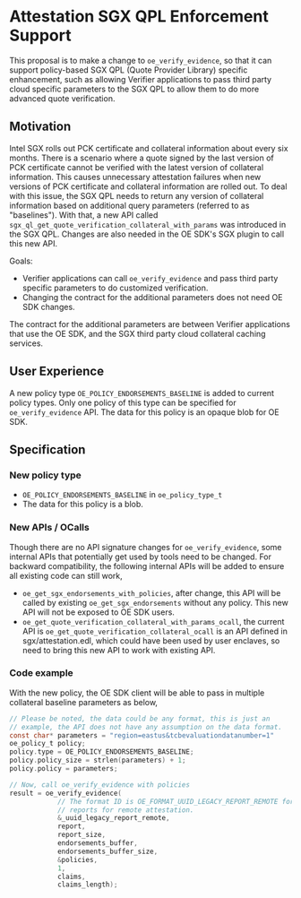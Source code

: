 Attestation SGX QPL Enforcement Support
====

This proposal is to make a change to `oe_verify_evidence`, so that it can support policy-based SGX QPL (Quote Provider Library) specific enhancement, such as allowing Verifier applications to pass third party cloud specific parameters to the SGX QPL to allow them to do more advanced quote verification.

Motivation
----

Intel SGX rolls out PCK certificate and collateral information about every six months.
There is a scenario where a quote signed by the last version of PCK certificate cannot be verified with the latest version of collateral information.
This causes unnecessary attestation failures when new versions of PCK certificate and collateral information are rolled out.
To deal with this issue, the SGX QPL needs to return any version of collateral information based on additional query parameters (referred to as "baselines").
With that, a new API called `sgx_ql_get_quote_verification_collateral_with_params` was introduced in the SGX QPL.
Changes are also needed in the OE SDK's SGX plugin to call this new API.

Goals:
 - Verifier applications can call `oe_verify_evidence` and pass third party specific parameters to do customized verification.
 - Changing the contract for the additional parameters does not need OE SDK changes.

The contract for the additional parameters are between Verifier applications that use the OE SDK, and the SGX third party cloud collateral caching services.

User Experience
----

A new policy type `OE_POLICY_ENDORSEMENTS_BASELINE` is added to current policy types.
Only one policy of this type can be specified for `oe_verify_evidence` API.
The data for this policy is an opaque blob for OE SDK.

Specification
----

### New policy type

- `OE_POLICY_ENDORSEMENTS_BASELINE` in `oe_policy_type_t`
- The data for this policy is a blob.

### New APIs / OCalls

Though there are no API signature changes for `oe_verify_evidence`, some internal APIs that potentially get used by tools need to be changed.
For backward compatibility, the following internal APIs will be added to ensure all existing code can still work,
- `oe_get_sgx_endorsements_with_policies`, after change, this API will be called by existing `oe_get_sgx_endorsements` without any policy.
This new API will not be exposed to OE SDK users.
- `oe_get_quote_verification_collateral_with_params_ocall`, the current API is `oe_get_quote_verification_collateral_ocall` is an API defined in sgx/attestation.edl, which could have been used by user enclaves, so need to bring this new API to work with existing API.

### Code example

With the new policy, the OE SDK client will be able to pass in multiple collateral baseline parameters as below,
```C
// Please be noted, the data could be any format, this is just an
// example, the API does not have any assumption on the data format.
const char* parameters = "region=eastus&tcbevaluationdatanumber=1"
oe_policy_t policy;
policy.type = OE_POLICY_ENDORSEMENTS_BASELINE;
policy.policy_size = strlen(parameters) + 1;
policy.policy = parameters;

// Now, call oe_verify_evidence with policies
result = oe_verify_evidence(
            // The format ID is OE_FORMAT_UUID_LEGACY_REPORT_REMOTE for all OE
            // reports for remote attestation.
            &_uuid_legacy_report_remote,
            report,
            report_size,
            endorsements_buffer,
            endorsements_buffer_size,
            &policies,
            1,
            claims,
            claims_length);
```
